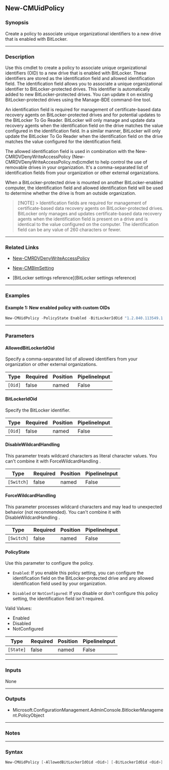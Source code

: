 New-CMUidPolicy
---------------




### Synopsis
Create a policy to associate unique organizational identifiers to a new drive that is enabled with BitLocker.



---


### Description

Use this cmdlet to create a policy to associate unique organizational identifiers (OID) to a new drive that is enabled with BitLocker. These identifiers are stored as the identification field and allowed identification field. The identification field allows you to associate a unique organizational identifier to BitLocker-protected drives. This identifier is automatically added to new BitLocker-protected drives. You can update it on existing BitLocker-protected drives using the Manage-BDE command-line tool.



An identification field is required for management of certificate-based data recovery agents on BitLocker-protected drives and for potential updates to the BitLocker To Go Reader. BitLocker will only manage and update data recovery agents when the identification field on the drive matches the value configured in the identification field. In a similar manner, BitLocker will only update the BitLocker To Go Reader when the identification field on the drive matches the value configured for the identification field.



The allowed identification field is used in combination with the New-CMRDVDenyWriteAccessPolicy (New-CMRDVDenyWriteAccessPolicy.md)cmdlet to help control the use of removable drives in your organization. It's a comma-separated list of identification fields from your organization or other external organizations.



When a BitLocker-protected drive is mounted on another BitLocker-enabled computer, the identification field and allowed identification field will be used to determine whether the drive is from an outside organization.



> [!NOTE] > Identification fields are required for management of certificate-based data recovery agents on BitLocker-protected drives. BitLocker only manages and updates certificate-based data recovery agents when the identification field is present on a drive and is identical to the value configured on the computer. The identification field can be any value of 260 characters or fewer.



---


### Related Links
* [New-CMRDVDenyWriteAccessPolicy](New-CMRDVDenyWriteAccessPolicy)



* [New-CMBlmSetting](New-CMBlmSetting)



* [BitLocker settings reference](BitLocker settings reference)





---


### Examples
#### Example 1: New enabled policy with custom OIDs
```PowerShell
New-CMUidPolicy -PolicyState Enabled -BitLockerIdOid "1.2.840.113549.1.1.1" -AllowedBitLockerIdOid "1.3.6.1.4.1.311.20.2"
```



---


### Parameters
#### **AllowedBitLockerIdOid**

Specify a comma-separated list of allowed identifiers from your organization or other external organizations.






|Type   |Required|Position|PipelineInput|
|-------|--------|--------|-------------|
|`[Oid]`|false   |named   |False        |



#### **BitLockerIdOid**

Specify the BitLocker identifier.






|Type   |Required|Position|PipelineInput|
|-------|--------|--------|-------------|
|`[Oid]`|false   |named   |False        |



#### **DisableWildcardHandling**

This parameter treats wildcard characters as literal character values. You can't combine it with ForceWildcardHandling .






|Type      |Required|Position|PipelineInput|
|----------|--------|--------|-------------|
|`[Switch]`|false   |named   |False        |



#### **ForceWildcardHandling**

This parameter processes wildcard characters and may lead to unexpected behavior (not recommended). You can't combine it with DisableWildcardHandling .






|Type      |Required|Position|PipelineInput|
|----------|--------|--------|-------------|
|`[Switch]`|false   |named   |False        |



#### **PolicyState**

Use this parameter to configure the policy.


* `Enabled`: If you enable this policy setting, you can configure the identification field on the BitLocker-protected drive and any allowed identification field used by your organization.


* `Disabled` or `NotConfigured`: If you disable or don't configure this policy setting, the identification field isn't required.



Valid Values:

* Enabled
* Disabled
* NotConfigured






|Type     |Required|Position|PipelineInput|
|---------|--------|--------|-------------|
|`[State]`|false   |named   |False        |





---


### Inputs
None





---


### Outputs
* Microsoft.ConfigurationManagement.AdminConsole.BitlockerManagement.PolicyObject






---


### Notes




---


### Syntax
```PowerShell
New-CMUidPolicy [-AllowedBitLockerIdOid <Oid>] [-BitLockerIdOid <Oid>] [-DisableWildcardHandling] [-ForceWildcardHandling] [-PolicyState {Enabled | Disabled | NotConfigured}] [<CommonParameters>]
```
